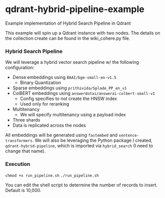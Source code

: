 # qdrant-hybrid-pipeline-example
Example implementation of Hybrid Search Pipeline in Qdrant

This example will spin up a Qdrant instance with two nodes. The details on the collection create can be found in the wiki_cohere.py file.

### Hybrid Search Pipeline

We will leverage a hybrid vector search pipeline w/ the following configuration:

- Dense embeddings using `BAAI/bge-small-en-v1.5`
  - Binary Quantization
- Sparse embeddings using `prithivida/Splade_PP_en_v1`
- ColBERT embeddings using `answerdotai/answerai-colbert-small-v1`
  - Config specifies to not create the HNSW index
  - Used only for reranking
- Multitenancy
  - We will specify multitenancy using a payload index
- Three shards
- Data is replicated across the nodes

All embeddings will be generated using `fastembed` and `sentence-transformers`. We will also be leveraging the Python package I created, `qdrant-hybrid-pipeline`, which is imported via `hybrid_search` (I need to change that name).

### Execution

`chmod +x run_pipeline.sh`
`./run_pipeline.sh`

You can edit the shell script to determine the number of records to insert. Default is 10,000. 
